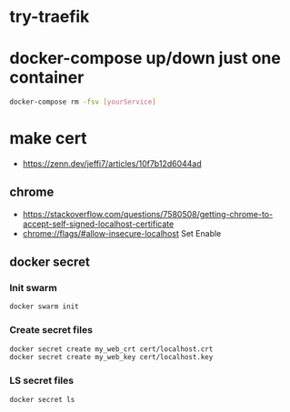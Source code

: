 # try-traefik

# docker-compose up/down just one container

```bash
docker-compose rm -fsv [yourService]
```


# make cert

- https://zenn.dev/jeffi7/articles/10f7b12d6044ad

## chrome

- https://stackoverflow.com/questions/7580508/getting-chrome-to-accept-self-signed-localhost-certificate
- [chrome://flags/#allow-insecure-localhost](chrome://flags/#allow-insecure-localhost) Set Enable

## docker secret

### Init swarm

```bash
docker swarm init
```

### Create secret files

```bash
docker secret create my_web_crt cert/localhost.crt
docker secret create my_web_key cert/localhost.key
```

### LS secret files

```bash
docker secret ls
```

